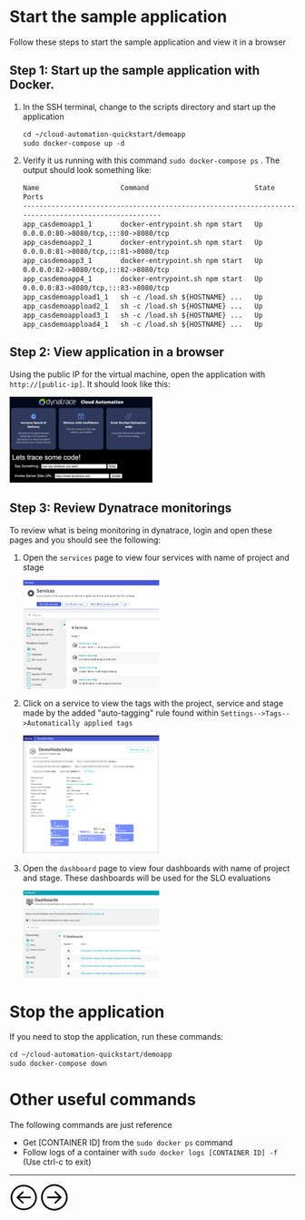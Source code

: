 # Start the sample application

Follow these steps to start the sample application and view it in a browser

## Step 1: Start up the sample application with Docker.

1. In the SSH terminal, change to the scripts directory and start up the application

    ```
    cd ~/cloud-automation-quickstart/demoapp
    sudo docker-compose up -d
    ```

1. Verify it us running with this command `sudo docker-compose ps` . The output should look something like:

    ```
    Name                    Command                          State   Ports                
    -----------------------------------------------------------------------------------------------------
    app_casdemoapp1_1       docker-entrypoint.sh npm start   Up      0.0.0.0:80->8080/tcp,:::80->8080/tcp
    app_casdemoapp2_1       docker-entrypoint.sh npm start   Up      0.0.0.0:81->8080/tcp,:::81->8080/tcp
    app_casdemoapp3_1       docker-entrypoint.sh npm start   Up      0.0.0.0:82->8080/tcp,:::82->8080/tcp
    app_casdemoapp4_1       docker-entrypoint.sh npm start   Up      0.0.0.0:83->8080/tcp,:::83->8080/tcp
    app_casdemoappload1_1   sh -c /load.sh ${HOSTNAME} ...   Up                                          
    app_casdemoappload2_1   sh -c /load.sh ${HOSTNAME} ...   Up                                          
    app_casdemoappload3_1   sh -c /load.sh ${HOSTNAME} ...   Up                                          
    app_casdemoappload4_1   sh -c /load.sh ${HOSTNAME} ...   Up  
    ```

## Step 2: View application in a browser

Using the public IP for the virtual machine, open the application with `http://[public-ip]`.  It should look like this:

<img src="images/app.png" width="50%">

## Step 3: Review Dynatrace monitorings

To review what is being monitoring in dynatrace, login and open these pages and you should see the following:

1. Open the `services` page to view four services with name of project and stage

    <img src="images/dt-services-list.png" width="50%">

1. Click on a service to view the tags with the project, service and stage made by the added "auto-tagging" rule found within `Settings-->Tags-->Automatically applied tags`

    <img src="images/dt-service-page.png" width="50%">

1. Open the `dashboard` page to view four dashboards with name of project and stage. These dashboards will be used for the SLO evaluations

    <img src="images/dt-dashboards.png" width="50%">

# Stop the application

If you need to stop the application, run these commands:

```
cd ~/cloud-automation-quickstart/demoapp
sudo docker-compose down
```

# Other useful commands

The following commands are just reference

* Get [CONTAINER ID] from the `sudo docker ps` command
* Follow logs of a container with `sudo docker logs [CONTAINER ID] -f`  (Use ctrl-c to exit)


<hr>

[<img src="images/prev.png" width="50px" height="50"/>](03-DTCONFIG.md) [<img src="images/next.png" width="50px" height="50"/>](05-ONBOARD.md)